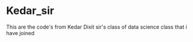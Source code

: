 # Kedar_sir
This are the code's from Kedar Dixit sir's class of data science class that i have joined
